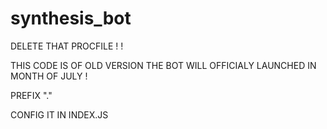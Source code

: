 # synthesis_bot

DELETE THAT PROCFILE ! ! 

THIS CODE IS OF OLD VERSION THE BOT WILL OFFICIALY LAUNCHED IN MONTH OF JULY ! 

PREFIX "."

CONFIG IT IN INDEX.JS

